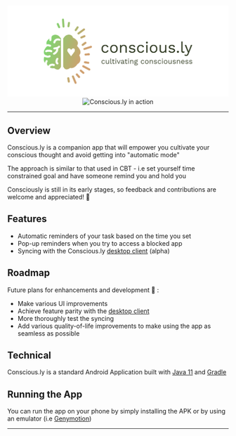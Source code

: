 <div align="center">
  <img alt="Conscious.ly" src=".github/images/cover.png" width="800px">
</div>
<div align="center">
  <img alt="Conscious.ly in action" src=".github/images/consciously-collage.png" width="800px">
</div>

---

## Overview

Conscious.ly is a companion app that will empower you cultivate your conscious thought and avoid getting into "automatic mode"

The approach is similar to that used in CBT - i.e set yourself time constrained goal and have someone remind you and hold you

Consciously is still in its early stages, so feedback and contributions are welcome and appreciated! :seedling:

## Features

- Automatic reminders of your task based on the time you set
- Pop-up reminders when you try to access a blocked app
- Syncing with the Conscious.ly [desktop client](https://github.com/conscious-ly/desktop-client) (alpha)

## Roadmap

Future plans for enhancements and development :memo: :

- Make various UI improvements
- Achieve feature parity with the [desktop client](https://github.com/conscious-ly/desktop-client)
- More thoroughly test the syncing
- Add various quality-of-life improvements to make using the app as seamless as possible

## Technical

Conscious.ly is a standard Android Application built with [Java 11]() and [Gradle]()

## Running the App

You can run the app on your phone by simply installing the APK or by using an emulator (i.e [Genymotion]())

---
